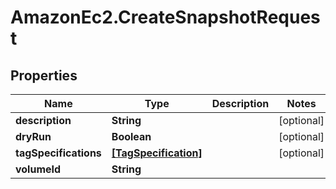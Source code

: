 # AmazonEc2.CreateSnapshotRequest

## Properties

Name | Type | Description | Notes
------------ | ------------- | ------------- | -------------
**description** | **String** |  | [optional] 
**dryRun** | **Boolean** |  | [optional] 
**tagSpecifications** | [**[TagSpecification]**](TagSpecification.md) |  | [optional] 
**volumeId** | **String** |  | 


